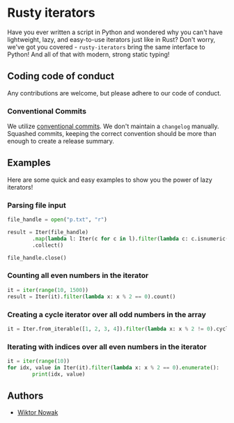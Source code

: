 # Rusty iterators

Have you ever written a script in Python and wondered why you can't have lightweight, lazy, and easy-to-use iterators just like in Rust? Don't worry, we've got you covered - `rusty-iterators` bring the same interface to Python! And all of that with modern, strong static typing!

## Coding code of conduct

Any contributions are welcome, but please adhere to our code of conduct.

### Conventional Commits

We utilize [conventional commits](https://gist.github.com/qoomon/5dfcdf8eec66a051ecd85625518cfd13). We don't maintain a `changelog` manually. Squashed commits, keeping the correct convention should be more than enough to create a release summary.

## Examples

Here are some quick and easy examples to show you the power of lazy iterators!

### Parsing file input

```python
file_handle = open("p.txt", "r")

result = Iter(file_handle)
        .map(lambda l: Iter(c for c in l).filter(lambda c: c.isnumeric()).map(lambda c: int(c)).collect())
        .collect()

file_handle.close()
```

### Counting all even numbers in the iterator

```python
it = iter(range(10, 1500))
result = Iter(it).filter(lambda x: x % 2 == 0).count()
```

### Creating a cycle iterator over all odd numbers in the array

```python
it = Iter.from_iterable([1, 2, 3, 4]).filter(lambda x: x % 2 != 0).cycle()
```

### Iterating with indices over all even numbers in the iterator

```python
it = iter(range(10))
for idx, value in Iter(it).filter(lambda x: x % 2 == 0).enumerate():
        print(idx, value)
```

## Authors

- [Wiktor Nowak](@uncommon-nickname)
